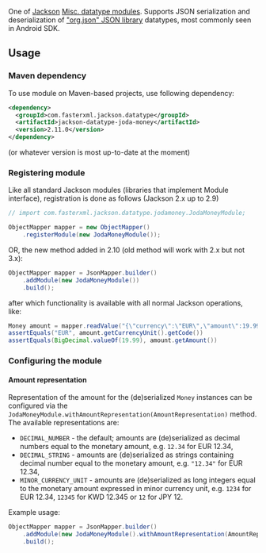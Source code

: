 One of [Jackson](../../../..jackson) [Misc. datatype modules](../../..).
Supports JSON serialization and deserialization of
["org.json" JSON library](http://json.org/java) datatypes, most commonly
seen in Android SDK.

## Usage

### Maven dependency

To use module on Maven-based projects, use following dependency:

```xml
<dependency>
  <groupId>com.fasterxml.jackson.datatype</groupId>
  <artifactId>jackson-datatype-joda-money</artifactId>
  <version>2.11.0</version>
</dependency>
```

(or whatever version is most up-to-date at the moment)

### Registering module

Like all standard Jackson modules (libraries that implement Module interface), registration is done as follows (Jackson 2.x up to 2.9)

```java
// import com.fasterxml.jackson.datatype.jodamoney.JodaMoneyModule;

ObjectMapper mapper = new ObjectMapper()
    .registerModule(new JodaMoneyModule());
```
OR, the new method added in 2.10 (old method will work with 2.x but not 3.x):

```java
ObjectMapper mapper = JsonMapper.builder()
    .addModule(new JodaMoneyModule())
    .build();
```

after which functionality is available with all normal Jackson operations, like:

```java
Money amount = mapper.readValue("{\"currency\":\"EUR\",\"amount\":19.99}", Money.class)
assertEquals("EUR", amount.getCurrencyUnit().getCode())
assertEquals(BigDecimal.valueOf(19.99), amount.getAmount())
```

### Configuring the module

#### Amount representation

Representation of the amount for the (de)serialized `Money` instances can be configured via the `JodaMoneyModule.withAmountRepresentation(AmountRepresentation)` method. The available representations are:

* `DECIMAL_NUMBER` - the default; amounts are (de)serialized as decimal numbers equal to the monetary amount, e.g. `12.34` for EUR 12.34,
* `DECIMAL_STRING` - amounts are (de)serialized as strings containing decimal number equal to the monetary amount, e.g. `"12.34"` for EUR 12.34,
* `MINOR_CURRENCY_UNIT` - amounts are (de)serialized as long integers equal to the monetary amount expressed in minor currency unit, e.g. `1234` for EUR 12.34, `12345` for KWD 12.345 or `12` for JPY 12.

Example usage:

```java
ObjectMapper mapper = JsonMapper.builder()
    .addModule(new JodaMoneyModule().withAmountRepresentation(AmountRepresentation.DECIMAL_STRING))
    .build();
```
